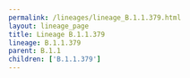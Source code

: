 ```yaml
---
permalink: /lineages/lineage_B.1.1.379.html
layout: lineage_page
title: Lineage B.1.1.379
lineage: B.1.1.379
parent: B.1.1
children: ['B.1.1.379']
---
```

